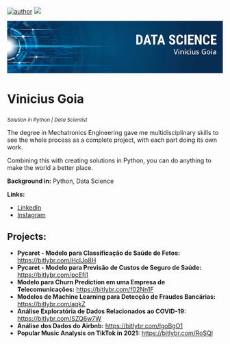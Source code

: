 [![author](https://img.shields.io/badge/author-viniciusgoia-red.svg)](https://br.linkedin.com/in/vinicius-goia-75a403234) [![](https://img.shields.io/badge/python-blue.svg)](https://www.python.org/)

<p align="center">
  <img src="banner2.png" >
</p>

# Vinicius Goia
<sub>*Solution in Python | Data Scientist*</sub>

The degree in Mechatronics Engineering gave me multidisciplinary skills to see the whole process as a complete project, with each part doing its own work.

Combining this with creating solutions in Python, you can do anything to make the world a better place.


**Background in:** Python, Data Science

**Links:**
* [LinkedIn](https://br.linkedin.com/in/vinicius-goia-75a403234)
* [Instagram](https://www.instagram.com/viniciusgoia/)



## Projects:

* **Pycaret - Modelo para Classificação de Saúde de Fetos:** https://bitlybr.com/HcIJo8H
* **Pycaret - Modelo para Previsão de Custos de Seguro de Saúde:** https://bitlybr.com/pcEfi1
* **Modelo para Churn Prediction em uma Empresa de Telecomunicações:** https://bitlybr.com/f02Nn1F
* **Modelos de Machine Learning para Detecção de Fraudes Bancárias:** https://bitlybr.com/aqkZ
* **Análise Exploratória de Dados Relacionados ao COVID-19:** https://bitlybr.com/SZQ6w7W
* **Análise dos Dados do Airbnb:** https://bitlybr.com/lgoBgO1
* **Popular Music Analysis on TikTok in 2021:** https://bitlybr.com/RoSQl
                                              

